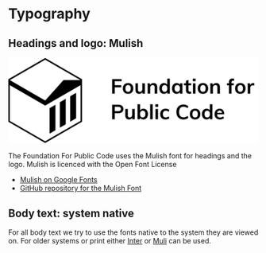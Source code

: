 # Typography

## Headings and logo: Mulish

![Logo](../logo/mark-and-name-over-two-lines.svg)

The Foundation For Public Code uses the Mulish font for headings and the logo. Mulish is licenced with the Open Font License

* [Mulish on Google Fonts](https://fonts.google.com/specimen/Mulish)
* [GitHub repository for the Mulish Font](https://github.com/googlefonts/mulish)

## Body text: system native

For all body text we try to use the fonts native to the system they are viewed on. For older systems or print either [Inter](https://rsms.me/inter/) or [Muli](https://github.com/googlefonts/MuliFont) can be used.
